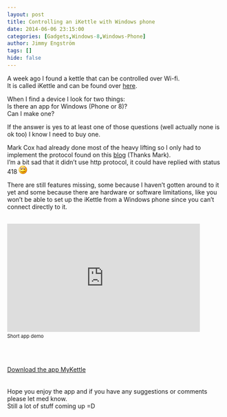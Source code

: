 ```yaml
---
layout: post
title: Controlling an iKettle with Windows phone
date: 2014-06-06 23:15:00
categories: [Gadgets,Windows-8,Windows-Phone]
author: Jimmy Engström
tags: []
hide: false
---
```

 <p>A week ago I found a kettle that can be controlled over Wi-fi.<br>It is called iKettle and can be found over <a href="http://www.wifikettle.com/">here</a>.</p> <p>When I find a device I look for two things:<br>Is there an app for Windows (Phone or 8)? <br>Can I make one?</p> <p>If the answer is yes to at least one of those questions (well actually none is ok too) I know I need to buy one.</p> <p>Mark Cox had already done most of the heavy lifting so I only had to implement the protocol found on this <a href="http://www.awe.com/mark/blog/20140223.html">blog</a> (Thanks Mark).<br>I’m a bit sad that it didn’t use http protocol, it could have replied with status 418 <img class="wlEmoticon wlEmoticon-smile" style="border-top-style: none; border-bottom-style: none; border-right-style: none; border-left-style: none" alt="Ler" src="/PostImages/wlEmoticon-smile.png"></p> <p>There are still features missing, some because I haven’t gotten around to it yet and some because there are hardware or software limitations, like you won’t be able to set up the iKettle from a Windows phone since you can’t connect directly to it.<br><br></p> <p> <div id="scid:5737277B-5D6D-4f48-ABFC-DD9C333F4C5D:24240f58-d0ba-4ae9-be63-4bb01da5c263" class="wlWriterEditableSmartContent" style="float: none; padding-bottom: 0px; padding-top: 0px; padding-left: 0px; margin: 0px; display: inline; padding-right: 0px"><div><object width="448" height="252"><param name="movie" value="http://www.youtube.com/v/F0MuWXUj0QE?hl=en&amp;hd=1"></param><embed src="http://www.youtube.com/v/F0MuWXUj0QE?hl=en&amp;hd=1" type="application/x-shockwave-flash" width="448" height="252"></embed></object></div><div style="width:448px;clear:both;font-size:.8em">Short app demo</div></div></p> <p><br>&nbsp;</p> <p><a href="http://www.windowsphone.com/sv-se/store/app/mykettle/d8d7e382-1146-45d9-a415-f687d63e33b0">Download the app MyKettle</a><br><br><br>Hope you enjoy the app and if you have any suggestions or comments please let med know.<br>Still a lot of stuff coming up =D</p>

